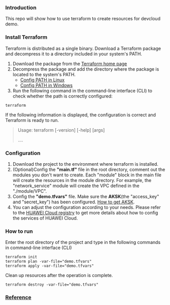 ### Introduction
This repo will show how to use terraform to create resources for devcloud demo.

### Install Terraform
Terraform is distributed as a single binary. Download a Terraform package and decompress it to a directory included in your system's PATH. 
1. Download the package from the [Terraform home page](https://developer.hashicorp.com/terraform/downloads) 
2. Decompress the package and add the directory where the package is located to the system's PATH.
   * [Config PATH in Linux](https://stackoverflow.com/questions/14637979/how-to-permanently-set-path-on-linux-unix?spm=a2c4g.11186623.0.0.51777aa7jeVdin)
   * [Config PATH in Windows](https://stackoverflow.com/questions/1618280/where-can-i-set-path-to-make-exe-on-windows?spm=a2c4g.11186623.0.0.51777aa7jeVdin)
3. Run the following command in the command-line interface (CLI) to check whether the path is correctly configured:
```
terraform
```
If the following information is displayed, the configuration is correct and Terraform is ready to run.
>Usage: terraform [-version] [-help] <command> [args]
>
>....

### Configuration
1. Download the project to the environment where terraform is installed.
2. (Optional)Config the __"main.tf"__ file in the root directory, comment out the modules you don't want to create. Each "module" block in the main file will create the resources in the module directory. For example, the "network_service" module will create the VPC defined in the "./module/VPC". 
3. Config the __"demo.tfvars"__ file. Make sure the **AKSK**(the "access_key" and "secret_key") has been configured. [How to get AKSK](https://support.huaweicloud.com/intl/en-us/usermanual-iam/iam_02_0003.html).
4. You can adjust the configuration according to your needs. Please refer to the [HUAWEI Cloud registry](https://registry.terraform.io/providers/huaweicloud/huaweicloud/latest/docs
) to get more details about how to config the services of HUAWEI Cloud.



### How to run 
Enter the root directory of the project and type in the following commands in command-line interface (CLI)
```
terraform init
terraform plan -var-file="demo.tfvars"
terraform apply -var-file="demo.tfvars"
```

Clean up resources after the operation is complete.
```
terraform destroy -var-file="demo.tfvars"
```


### [Reference](https://support.huaweicloud.com/intl/zh-cn/qs-terraform/index.html)

